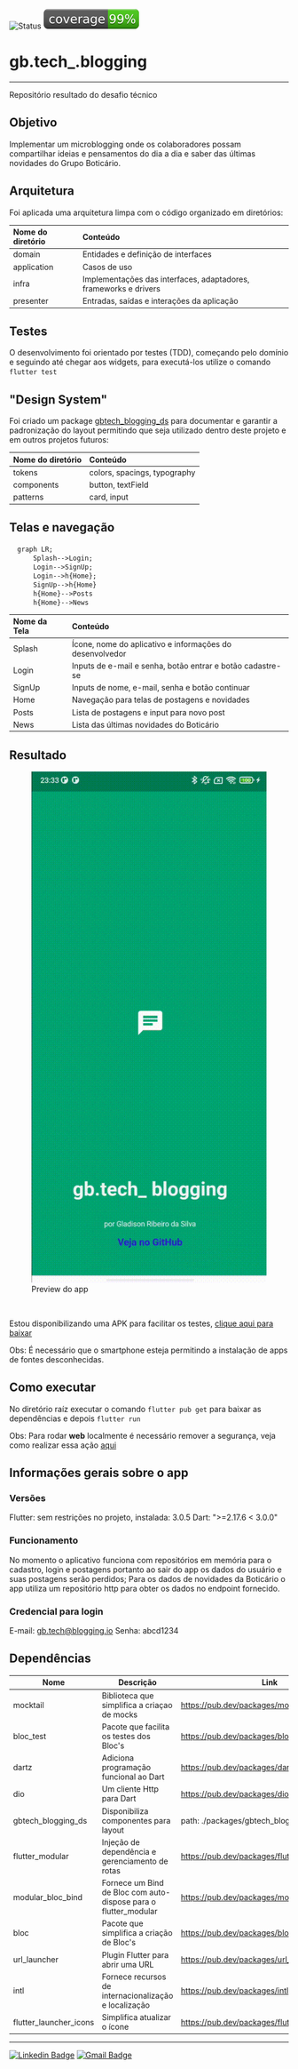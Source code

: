 ![Status](https://img.shields.io/badge/status-waiting%20for%20feedback-yellowgreen?style=flat-square) ![Coverage](./coverage_badge.svg?sanitize=true)
# gb.tech_.blogging

---

Repositório resultado do desafio técnico


## Objetivo

Implementar um microblogging onde os colaboradores possam compartilhar ideias e pensamentos do dia a dia e saber das últimas novidades do Grupo Boticário.

## Arquitetura

Foi aplicada uma arquitetura limpa com o código organizado em diretórios:

|Nome do diretório|Conteúdo|
|:--|:--|
|domain| Entidades e definição de interfaces|
|application| Casos de uso|
|infra| Implementações das interfaces, adaptadores, frameworks e drivers |
|presenter| Entradas, saídas e interações da aplicação|

## Testes

O desenvolvimento foi orientado por testes (TDD), começando pelo domínio e seguindo até chegar aos widgets, para executá-los utilize o comando ```flutter test```

## "Design System"
Foi criado um package [gbtech_blogging_ds](https://github.com/GladisonRibeiro/gb.tech_.blogging/tree/main/packages/gbtech_blogging_ds) para documentar e garantir a padronização do layout permitindo que seja utilizado dentro deste projeto e em outros projetos futuros:

|Nome do diretório| Conteúdo|
|:--|:--|
|tokens| colors, spacings, typography|
|components| button, textField|
|patterns| card, input |


## Telas e navegação

```mermaid
  graph LR;
      Splash-->Login;
      Login-->SignUp;
      Login-->h{Home};
      SignUp-->h{Home}
      h{Home}-->Posts
      h{Home}-->News
```
|Nome da Tela| Conteúdo|
|:--|:--|
|Splash| Ícone, nome do aplicativo e informações do desenvolvedor |
|Login| Inputs de e-mail e senha, botão entrar e botão cadastre-se |
|SignUp| Inputs de nome, e-mail, senha e botão continuar|
|Home| Navegação para telas de postagens e novidades|
|Posts| Lista de postagens e input para novo post |
|News|Lista das últimas novidades do Boticário|

## Resultado

<figure>
  <img src="gb.tech_blogging.gif" alt="preview do app">
  <figcaption>Preview do app</figcaption>
</figure>

<br/>

Estou disponibilizando uma APK para facilitar os testes, [clique aqui para baixar](https://drive.google.com/file/d/14XKGaOCRmKpGTKdOc7uuvkbEz0MhyIjt/view?usp=sharing)

Obs: É necessário que o smartphone esteja permitindo a instalação de apps de fontes desconhecidas.

## Como executar

No diretório raíz executar o comando `flutter pub get` para baixar as dependências e depois `flutter run`

Obs: Para rodar __web__ localmente é necessário remover a segurança, veja como realizar essa ação [aqui](https://stackoverflow.com/questions/65630743/how-to-solve-flutter-web-api-cors-error-only-with-dart-code/66879350#66879350) 

## Informações gerais sobre o app

### Versões

Flutter: sem restrições no projeto, instalada: 3.0.5
Dart: ">=2.17.6 < 3.0.0"

### Funcionamento

No momento o aplicativo funciona com repositórios em memória para o cadastro, login e postagens portanto ao sair do app os dados do usuário e suas postagens serão perdidos; Para os dados de novidades da Boticário o app utiliza um repositório http para obter os dados no endpoint fornecido. 

### Credencial para login

E-mail: gb.tech@blogging.io
Senha: abcd1234

## Dependências

| Nome                    | Descrição                                                       | Link                                                  | Versão  |
|-------------------------|-----------------------------------------------------------------|-------------------------------------------------------|---------|
| mocktail                | Biblioteca que simplifica a criaçao de mocks                    | https://pub.dev/packages/mocktail                     | ^0.3.0  |
| bloc_test               | Pacote que facilita os testes dos Bloc's                         | https://pub.dev/packages/bloc_test                    | ^9.0.3  |
| dartz                   | Adiciona programação funcional ao Dart                          | https://pub.dev/packages/dartz                        | ^0.10.1 |
| dio                     | Um cliente Http para Dart                                       | https://pub.dev/packages/dio                          | ^4.0.6  |
| gbtech_blogging_ds      | Disponibiliza componentes para layout                           | path: ./packages/gbtech_blogging_ds                   | 0.0.1   |
| flutter_modular         | Injeção de dependência e gerenciamento de rotas                 | https://pub.dev/packages/flutter_modular              | ^5.0.3  |
| modular_bloc_bind       | Fornece um Bind de Bloc com auto-dispose para o flutter_modular | https://pub.dev/packages/modular_bloc_bind            | ^1.0.1  |
| bloc                    | Pacote que simplifica a criação de Bloc's                       | https://pub.dev/packages/bloc                         | ^8.0.3  |  
| url_launcher            | Plugin Flutter para abrir uma URL                               | https://pub.dev/packages/url_launcher                 | ^6.1.5  |
| intl                    | Fornece recursos de internacionalização e localização           | https://pub.dev/packages/intl                         | ^0.17.0 |
| flutter_launcher_icons  | Simplifica atualizar o ícone                                    | https://pub.dev/packages/flutter_launcher_icons       | ^0.9.2  |

---

[![Linkedin Badge](https://img.shields.io/badge/-LinkedIn-blue?style=flat-square&logo=Linkedin&logoColor=white&link=https://www.linkedin.com/in/gladisonribeirodasilva)](https://www.linkedin.com/in/gladisonribeirodasilva) [![Gmail Badge](https://img.shields.io/badge/Gmail-D14836?style=flat-square&logo=gmail&logoColor=white&link=mailto:gladison.ti@gmail.com)](mailto:gladison.ti@gmail.com)
